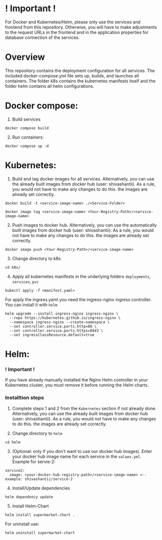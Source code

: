 # ! Important !
For Docker and Kubernetes/Helm, please only use the services and frontend from this repository. Otherwise, you will have to make adjustments to the request URLs in the frontend and in the application properties for database connection of the services.

# Overview

This repository contains the deployment configuration for all services. The included docker-compose.yml file sets up, builds, and launches all containers. The folder k8s contains the kubernetes manifests itself and the folder helm contains all helm configurations.

# Docker compose:

1. Build services

```
docker compose build
```

2. Run containers:

```
docker compose up -d
```

# Kubernetes:

1. Build and tag docker images for all services. Alternatively, you can use the already built images from docker hub (user: shivashantii). As a rule, you would not have to make any changes to do this. the images are already set correctly.

```
docker build -t <service-image-name> ./<Service-Folder>
```

```
docker image tag <service-image-name> <Your-Registry-Path>/<service-image-name>
```

2. Push images to docker hub. Alternatively, you can use the automatically built images from docker hub (user: shivashantii). As a rule, you would not have to make any changes to do this. the images are already set correctly.

```
docker image push <Your-Registry-Path>/<service-image-name>
```

3. Change directory to k8s

```
cd k8s/
```

4. Apply all kubernetes manifests in the underlying folders `deployments`, `services`, `pvc`

```
kubectl apply -f <manifest.yaml>
```

For apply the ingress.yaml you need the ingress-nginx ingress controller. You can install it with `helm`

```
helm upgrade --install ingress-nginx ingress-nginx \
  --repo https://kubernetes.github.io/ingress-nginx \
  --namespace ingress-nginx --create-namespace \
  --set controller.service.ports.http=80 \
  --set controller.service.ports.https=8443 \
  --set ingressClassResource.default=true
```

# Helm:
### ! Important !
If you have already manually installed the Nginx Helm controller in your Kubernetes cluster, you must remove it before running the Helm charts.


### Installtion steps
1. Complete steps 1 and 2 from the `Kubernetes` section if not already done. Alternatively, you can use the already built images from docker hub (user: shivashantii). As a rule, you would not have to make any changes to do this. the images are already set correctly.

2. Change directory to `helm`

```
cd helm
```

3. (Optional: only if you don't want to use our docker hub images). Enter your docker hub image name for each service in the `values.yml`. Example for servie-2:
``` Example
service2:
  image: <your-docker-hub-registry-path>/<service-image-name> <-- example: shivashantii/service-2
```

4. Install/Update dependencies

```
helm dependency update
```

5. Install Helm-Chart

```
helm install supermarket-chart .
```

For uninstall use:
```
helm uninstall supermarket-chart
```
